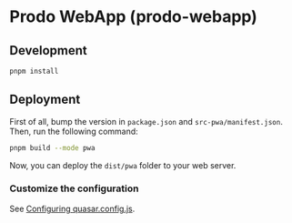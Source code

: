 # Prodo WebApp (prodo-webapp)

## Development
```bash
pnpm install
```

## Deployment
First of all, bump the version in `package.json` and `src-pwa/manifest.json`.
Then, run the following command:
```bash
pnpm build --mode pwa
```

Now, you can deploy the `dist/pwa` folder to your web server.

### Customize the configuration
See [Configuring quasar.config.js](https://v2.quasar.dev/quasar-cli-vite/quasar-config-js).
